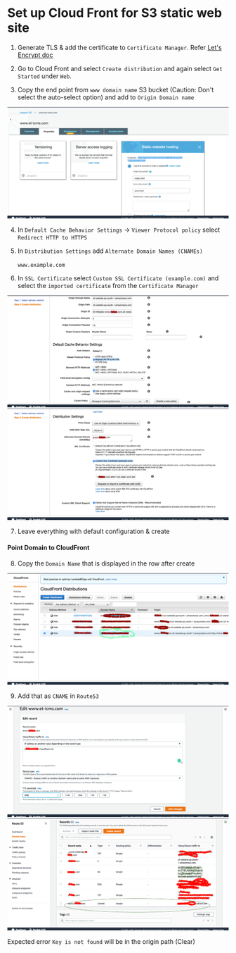 # Set up Cloud Front for S3 static web site

1. Generate TLS & add the certificate to `Certificate Manager`. Refer [Let's Encrypt doc](../../TLS/let's_encrypt.md)

2. Go to Cloud Front and select `Create distribution` and again select `Get Started` under `Web`.

3. Copy the end point from `www domain name` S3 bucket (Caution: Don't select the auto-select option) and add to `Origin Domain name`

  ![Copy www end point](copy_www_end_point.png)
  
4. In `Default Cache Behavior Settings` -> `Viewer Protocol policy`  select `Redirect HTTP to HTTPS`

5. In `Distribution Settings` add `Alternate Domain Names (CNAMEs)` 
   
    `www.example.com`
6. In `SSL Certificate` select `Custom SSL Certificate (example.com)` and select the `imported certificate` from the `Certificate Manager`

  ![Redirect to https](create_distribution_1.png)
  ![Set CNAME & Select SSL](create_distribution_2.png)


7. Leave everything with default configuration & create

#### Point Domain to CloudFront

8. Copy the `Domain Name` that is displayed in the row after create

  ![Copy cloud front domain name](copy_cloud_front_domain_name.png)

9. Add that as `CNAME` in `Route53`

  ![Add Cloud Front Domain name to Route 53](add_cloud_front_domain_name_to_route_53.png)
  ![CNAME in list of records](final_record_list_with_cname.png)
  

Expected error `Key is not found` will be in the origin path (Clear)
